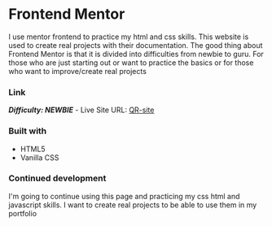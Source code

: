 # Frontend Mentor
I use mentor frontend to practice my html and css skills. This website is used to create real projects with their documentation.
The good thing about Frontend Mentor is that it is divided into difficulties from newbie to guru. For those who are just starting out or want to practice the basics or for those who want to improve/create real projects

### Link
***Difficulty: NEWBIE*** - Live Site URL: [QR-site](qr-site-frontendmentor.netlify.app)

### Built with

- HTML5
- Vanilla CSS

### Continued development

I'm going to continue using this page and practicing my css html and javascript skills. I want to create real projects to be able to use them in my portfolio

